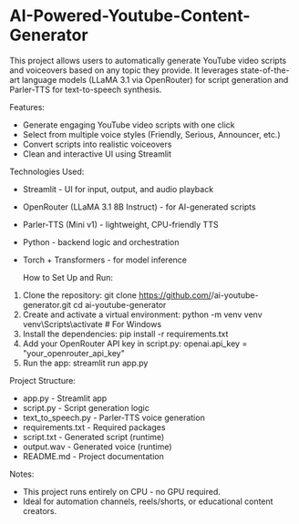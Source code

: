# AI-Powered-Youtube-Content-Generator

This project allows users to automatically generate YouTube video scripts and voiceovers based on
any topic they provide.
It leverages state-of-the-art language models (LLaMA 3.1 via OpenRouter) for script generation and
Parler-TTS for text-to-speech synthesis.

Features:
- Generate engaging YouTube video scripts with one click
- Select from multiple voice styles (Friendly, Serious, Announcer, etc.)
- Convert scripts into realistic voiceovers
- Clean and interactive UI using Streamlit

 Technologies Used:
- Streamlit - UI for input, output, and audio playback
- OpenRouter (LLaMA 3.1 8B Instruct) - for AI-generated scripts
- Parler-TTS (Mini v1) - lightweight, CPU-friendly TTS
- Python - backend logic and orchestration
- Torch + Transformers - for model inference

  How to Set Up and Run:
1. Clone the repository:
 git clone https://github.com/<Ayushpatel77>/ai-youtube-generator.git
 cd ai-youtube-generator
2. Create and activate a virtual environment: 
  python -m venv venv
 venv\Scripts\activate # For Windows
3. Install the dependencies:
 pip install -r requirements.txt
4. Add your OpenRouter API key in script.py:
 openai.api_key = "your_openrouter_api_key"
5. Run the app:
 streamlit run app.py

Project Structure:
- app.py - Streamlit app
- script.py - Script generation logic
- text_to_speech.py - Parler-TTS voice generation
- requirements.txt - Required packages
- script.txt - Generated script (runtime)
- output.wav - Generated voice (runtime)
- README.md - Project documentation

Notes:
- This project runs entirely on CPU - no GPU required.
- Ideal for automation channels, reels/shorts, or educational content creators.


